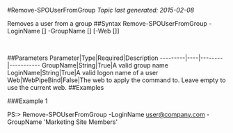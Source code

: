 #Remove-SPOUserFromGroup
*Topic last generated: 2015-02-08*

Removes a user from a group
##Syntax
    Remove-SPOUserFromGroup -LoginName [<String>] -GroupName [<String>] [-Web [<WebPipeBind>]]

&nbsp;

##Parameters
Parameter|Type|Required|Description
---------|----|--------|-----------
GroupName|String|True|A valid group name
LoginName|String|True|A valid logon name of a user
Web|WebPipeBind|False|The web to apply the command to. Leave empty to use the current web.
##Examples

###Example 1
    
PS:> Remove-SPOUserFromGroup -LoginName user@company.com -GroupName 'Marketing Site Members'


